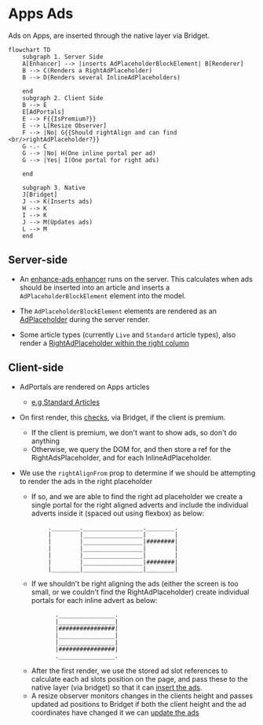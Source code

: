 # Apps Ads

Ads on Apps, are inserted through the native layer via Bridget.

```mermaid
flowchart TD
    subgraph 1. Server Side
    A[Enhancer] --> |inserts AdPlaceholderBlockElement| B[Renderer]
    B --> C(Renders a RightAdPlaceholder)
    B --> D(Renders several InlineAdPlaceholders)

    end
    subgraph 2. Client Side
    B --> E
    E[AdPortals]
    E --> F{{IsPremium?}}
    E --> L[Resize Observer]
    F --> |No| G{{Should rightAlign and can find <br/>rightAdPlaceholder?}}
    G -.- C
    G --> |No| H(One inline portal per ad)
    G --> |Yes| I(One portal for right ads)

    end

    subgraph 3. Native
    J[Bridget]
    J --> K(Inserts ads)
    H --> K
    I --> K
    J --> M(Updates ads)
    L --> M
    end
```

## Server-side

-   An [enhance-ads enhancer][1] runs on the server. This calculates when ads should be inserted into an article and inserts a `AdPlaceholderBlockElement` element into the model.

-   The `AdPlaceholderBlockElement` elements are rendered as an [AdPlaceholder][2] during the server render.

-   Some article types (currently `Live` and `Standard` article types), also render a [RightAdPlaceholder within the right column][3]

## Client-side

-   AdPortals are rendered on Apps articles

    -   [e.g Standard Articles][4]

-   On first render, this [checks][5], via Bridget, if the client is premium.
    -   If the client is premium, we don't want to show ads, so don't do anything
    -   Otherwise, we query the DOM for, and then store a ref for the RightAdsPlaceholder, and for each InlineAdPlaceholder.
-   We use the `rightAlignFrom` prop to determine if we should be attempting to render the ads in the right placeholder

    -   If so, and we are able to find the right ad placeholder we create a single portal for the right aligned adverts and include the individual adverts inside it (spaced out using flexbox) as below:

    ```
    		.________._________________.________.
    		|        |_________________|        |
    		|        |_________________|########|
    		|        |_________________|        |
    		|        |_________________|        |
    		|        |_________________|########|
    		|________|_________________|________|

    ```

    -   If we shouldn't be right aligning the ads (either the screen is too small, or we couldn't find the RightAdPlaceholder) create individual portals for each inline advert as below:

    ```
    		  .________________.
    		  |________________|
    		  |################|
    		  |________________|
    		  |________________|
    		  |################|
    		  .________________.

    ```

    -   After the first render, we use the stored ad slot references to calculate each ad slots position on the page, and pass these to the native layer (via bridget) so that it can [insert the ads][6].
    -   A resize observer monitors changes in the clients height and passes updated ad positions to Bridget if both the client height and the ad coordinates have changed it we can [update the ads][7]

[1]: https://github.com/guardian/dotcom-rendering/blob/main/dotcom-rendering/src/model/enhance-ad-placeholders.ts
[2]: https://github.com/guardian/dotcom-rendering/blob/main/dotcom-rendering/src/lib/renderElement.tsx#L479
[3]: https://github.com/guardian/dotcom-rendering/blob/main/dotcom-rendering/src/layouts/LiveLayout.tsx#L1148
[4]: https://github.com/guardian/dotcom-rendering/blob/main/dotcom-rendering/src/layouts/StandardLayout.tsx#L484
[5]: https://github.com/guardian/dotcom-rendering/blob/main/dotcom-rendering/src/components/AdPortals.importable.tsx#L116
[6]: https://github.com/guardian/dotcom-rendering/blob/main/dotcom-rendering/src/components/AdPortals.importable.tsx#L143
[7]: https://github.com/guardian/dotcom-rendering/blob/main/dotcom-rendering/src/components/AdPortals.importable.tsx#L152
